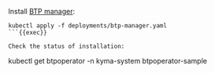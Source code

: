 Install [BTP manager](https://github.com/kyma-project/btp-manager):
```
kubectl apply -f deployments/btp-manager.yaml
```{{exec}}

Check the status of installation:
```
kubectl get btpoperator -n kyma-system btpoperator-sample
```{{exec}}